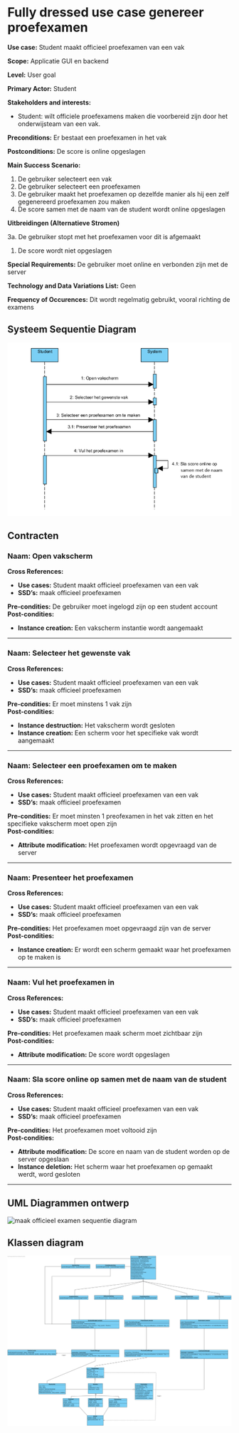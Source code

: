 # Fully dressed use case genereer proefexamen
**Use case:** Student maakt officieel proefexamen van een vak

**Scope:** Applicatie GUI en backend

**Level:** User goal

**Primary Actor:** Student

**Stakeholders and interests:**
* Student: wilt officiele proefexamens maken die voorbereid zijn door het onderwijsteam van een vak.

**Preconditions:** Er bestaat een proefexamen in het vak

**Postconditions:** De score is online opgeslagen

**Main Success Scenario:**

1. De gebruiker selecteert een vak
2. De gebruiker selecteert een proefexamen
3. De gebruiker maakt het proefexamen op dezelfde manier als hij een zelf gegenereerd proefexamen zou maken
4. De score samen met de naam van de student wordt online opgeslagen

**Uitbreidingen (Alternatieve Stromen)**

3a. De gebruiker stopt met het proefexamen voor dit is afgemaakt
1. De score wordt niet opgeslagen

**Special Requirements:** 
De gebruiker moet online en verbonden zijn met de server

**Technology and Data Variations List:** Geen

**Frequency of Occurences:** Dit wordt regelmatig gebruikt, vooral richting de examens

## Systeem Sequentie Diagram
![Systeem Sequentie Diagram](./Images/SSD_maak_officieel_proefexamen.png)

## Contracten

### **Naam:** Open vakscherm<br/>
**Cross References:** 
* **Use cases:** Student maakt officieel proefexamen van een vak<br/>
* **SSD’s:** maak officieel proefexamen
  
**Pre-condities:** De gebruiker moet ingelogd zijn op een student account<br/>
**Post-condities:** 
* **Instance creation:** Een vakscherm instantie wordt aangemaakt

---

### **Naam:** Selecteer het gewenste vak<br/>
**Cross References:** 
* **Use cases:** Student maakt officieel proefexamen van een vak<br/>
* **SSD’s:** maak officieel proefexamen
  
**Pre-condities:** Er moet minstens 1 vak zijn<br/>
**Post-condities:** 
* **Instance destruction:** Het vakscherm wordt gesloten
* **Instance creation:** Een scherm voor het specifieke vak wordt aangemaakt

---

### **Naam:** Selecteer een proefexamen om te maken<br/>
**Cross References:** 
* **Use cases:** Student maakt officieel proefexamen van een vak<br/>
* **SSD’s:** maak officieel proefexamen
  
**Pre-condities:** Er moet minsten 1 preofexamen in het vak zitten en het specifieke vakscherm moet open zijn<br/>
**Post-condities:** 
* **Attribute modification:** Het proefexamen wordt opgevraagd van de server

---

### **Naam:** Presenteer het proefexamen<br/>
**Cross References:** 
* **Use cases:** Student maakt officieel proefexamen van een vak<br/>
* **SSD’s:** maak officieel proefexamen
  
**Pre-condities:** Het proefexamen moet opgevraagd zijn van de server<br/>
**Post-condities:** 
* **Instance creation:** Er wordt een scherm gemaakt waar het proefexamen op te maken is

---

### **Naam:** Vul het proefexamen in<br/>
**Cross References:** 
* **Use cases:** Student maakt officieel proefexamen van een vak<br/>
* **SSD’s:** maak officieel proefexamen
  
**Pre-condities:** Het proefexamen maak scherm moet zichtbaar zijn<br/>
**Post-condities:** 
* **Attribute modification:** De score wordt opgeslagen

---

### **Naam:** Sla score online op samen met de naam van de student<br/>
**Cross References:** 
* **Use cases:** Student maakt officieel proefexamen van een vak<br/>
* **SSD’s:** maak officieel proefexamen
  
**Pre-condities:** Het proefexamen moet voltooid zijn<br/>
**Post-condities:** 
* **Attribute modification:** De score en naam van de student worden op de server opgeslaan
* **Instance deletion:** Het scherm waar het proefexamen op gemaakt werdt, word gesloten

---

## UML Diagrammen ontwerp
![maak officieel examen sequentie diagram](./Images/maak_officieel_proefexamen.png)</br>

## Klassen diagram
![Klassediagram](./Images/Klasse_Diagram_leerhulpmiddel.png)
